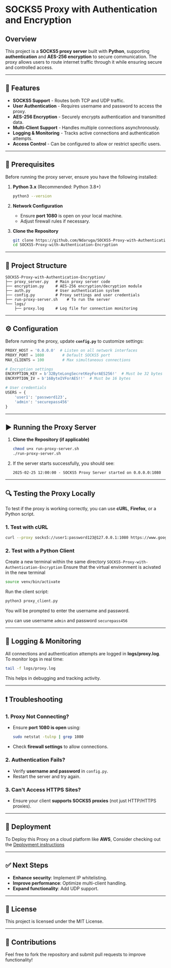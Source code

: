 # SOCKS5 Proxy with Authentication and Encryption

## Overview
This project is a **SOCKS5 proxy server** built with **Python**, supporting **authentication** and **AES-256 encryption** to secure communication. The proxy allows users to route internet traffic through it while ensuring secure and controlled access.

---

## 🚀 Features
- **SOCKS5 Support** - Routes both TCP and UDP traffic.
- **User Authentication** - Requires username and password to access the proxy.
- **AES-256 Encryption** - Securely encrypts authentication and transmitted data.
- **Multi-Client Support** - Handles multiple connections asynchronously.
- **Logging & Monitoring** - Tracks active connections and authentication attempts.
- **Access Control** - Can be configured to allow or restrict specific users.

---

## 🔧 Prerequisites
Before running the proxy server, ensure you have the following installed:

1. **Python 3.x** (Recommended: Python 3.8+)
   ```bash
   python3 --version
   ```
2. **Network Configuration**
   - Ensure **port 1080** is open on your local machine.
   - Adjust firewall rules if necessary.

3. **Clone the Repository**
   ```bash
   git clone https://github.com/Ndaruga/SOCKS5-Proxy-with-Authentication-Encryption.git
   cd SOCKS5-Proxy-with-Authentication-Encryption
   ```

---

## 📂 Project Structure
```
SOCKS5-Proxy-with-Authentication-Encryption/
├── proxy_server.py   # Main proxy server code
├── encryption.py     # AES-256 encryption/decryption module
├── auth.py           # User authentication system
├── config.py         # Proxy settings and user credentials
├── run-proxy-server.sh    # To run the server
└── logs/
    ├── proxy.log     # Log file for connection monitoring
```

---

## ⚙️ Configuration
Before running the proxy, update **`config.py`** to customize settings:
```python
PROXY_HOST = '0.0.0.0'  # Listen on all network interfaces
PROXY_PORT = 1080        # Default SOCKS5 port
MAX_CLIENTS = 100        # Max simultaneous connections

# Encryption settings
ENCRYPTION_KEY = b'32ByteLongSecretKeyForAES256!'  # Must be 32 bytes
ENCRYPTION_IV = b'16ByteIVForAES!!'  # Must be 16 bytes

# User credentials
USERS = {
    'user1': 'password123',
    'admin': 'securepass456'
}
```

---

## ▶️ Running the Proxy Server
1. **Clone the Repository (if applicable)**
   ```bash
   chmod u+x run-proxy-server.sh
   ./run-proxy-server.sh
   ```
2. If the server starts successfully, you should see:
   ```plaintext
   2025-02-25 12:00:00 - SOCKS5 Proxy Server started on 0.0.0.0:1080
   ```

---

## 🔍 Testing the Proxy Locally
To test if the proxy is working correctly, you can use **cURL**, **Firefox**, or a Python script.

### **1. Test with cURL**
```bash
curl --proxy socks5://user1:password123@127.0.0.1:1080 https://www.google.com
```

### **2. Test with a Python Client**
Create a new terminal within the same directory `SOCKS5-Proxy-with-Authentication-Encryption`
Ensure that the virtual environment is acivated in the new terminal

```bash
source venv/bin/activate
```
Run the client script:

```bash
python3 proxy_client.py
```
You will be prompted to enter the username and password.

you can use username `admin` and password `securepass456`


---

## 📜 Logging & Monitoring
All connections and authentication attempts are logged in **logs/proxy.log**.
To monitor logs in real time:
```bash
tail -f logs/proxy.log
```
This helps in debugging and tracking activity.

---

## ❗ Troubleshooting
### **1. Proxy Not Connecting?**
- Ensure **port 1080 is open** using:
  ```bash
  sudo netstat -tulnp | grep 1080
  ```
- Check **firewall settings** to allow connections.

### **2. Authentication Fails?**
- Verify **username and password** in `config.py`.
- Restart the server and try again.

### **3. Can't Access HTTPS Sites?**
- Ensure your client **supports SOCKS5 proxies** (not just HTTP/HTTPS proxies).

---

## 🚀 Deployment
To Deploy this Proxy on a cloud platform like **AWS**, Consider checking out the [Deployment instructions](https://github.com/Ndaruga/SOCKS5-Proxy-with-Authentication-Encryption/blob/main/Deployment.md)

---

## ✅ Next Steps
- **Enhance security**: Implement IP whitelisting.
- **Improve performance**: Optimize multi-client handling.
- **Expand functionality**: Add UDP support.

---

## 📝 License
This project is licensed under the MIT License.

---

## 🤝 Contributions
Feel free to fork the repository and submit pull requests to improve functionality!

